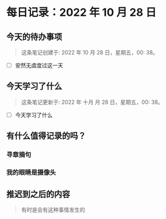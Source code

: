 # 每日记录：2022 年 10 月 28 日

## 今天的待办事项

> 这条笔记创建于: 2022 年 10 月 28 日，星期五，00: 38。

- [ ] 安然无虞度过这一天

## 今天学习了什么

<!-- 记单词 -->
<!-- 30 days of xxx -->
<!-- 一日一句 -->
<!-- 一日一歌 -->

> 这条笔记更新于: 2022 年 十月 月 28 日，星期五，00: 38。

- [ ] 今天学习了什么

## 有什么值得记录的吗？

### 寻章摘句

### 我的眼睛是摄像头

## 推迟到之后的内容

> 有时是会有这种事情发生的
